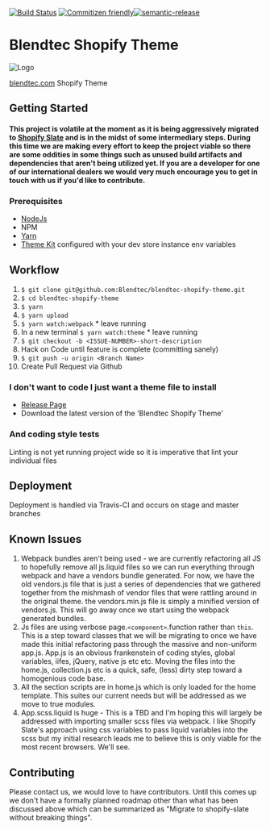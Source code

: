 [![Build Status](https://travis-ci.org/Blendtec/blendtec-shopify-theme.svg?branch=master)](https://travis-ci.org/Blendtec/blendtec-shopify-theme) [![Commitizen friendly](https://img.shields.io/badge/commitizen-friendly-brightgreen.svg)](http://commitizen.github.io/cz-cli/)[![semantic-release](https://img.shields.io/badge/%20%20%F0%9F%93%A6%F0%9F%9A%80-semantic--release-e10079.svg)](https://github.com/semantic-release/semantic-release)

# Blendtec Shopify Theme
![Logo](https://s3.amazonaws.com/blendtec.com/images/Logo/BT-Logo.png "Logo")

[blendtec.com](https://wwww.blendtec.com) Shopify Theme

## Getting Started
#### This project is volatile at the moment as it is being aggressively migrated to [Shopify Slate](https://github.com/Shopify/slate) and is in the midst of some intermediary steps. During this time we are making every effort to keep the project viable so there are some oddities in some things such as unused build artifacts and dependencies that aren't being utilized yet. If you are a developer for one of our international dealers we would very much encourage you to get in touch with us if you'd like to contribute. 

### Prerequisites

  - [NodeJs](https://nodejs.org)
  - NPM
  - [Yarn](https://yarnpkg.com/lang/en/docs/install)
  - [Theme Kit](https://shopify.github.io/themekit/#installation) configured with your dev store instance env variables

## Workflow
1. `$ git clone git@github.com:Blendtec/blendtec-shopify-theme.git`
2. `$ cd blendtec-shopify-theme`
2. `$ yarn`
3. `$ yarn upload`
4. `$ yarn watch:webpack` * leave running
5. In a new terminal `$ yarn watch:theme` * leave running
6. `$ git checkout -b <ISSUE-NUMBER>-short-description`
7. Hack on Code until feature is complete (committing sanely)
8. `$ git push -u origin <Branch Name>`
9. Create Pull Request via Github

### I don't want to code I just want a theme file to install
  - [Release Page](https://github.com/Blendtec/blendtec-shopify-theme/releases) 
  - Download the latest version of the 'Blendtec Shopify Theme'

### And coding style tests
Linting is not yet running project wide so it is imperative that lint your individual files

## Deployment
Deployment is handled via Travis-CI and occurs on stage and master branches

## Known Issues
 1. Webpack bundles aren't being used - we are currently refactoring all JS to hopefully remove all js.liquid files so we can run everything through webpack and have a vendors bundle generated. For now, we have the old vendors.js file that is just a series of dependencies that we gathered together from the mishmash of vendor files that were rattling around in the original theme. the vendors.min.js file is simply a minified version of vendors.js. This will go away once we start using the webpack generated bundles. 
 2. Js files are using verbose page.`<component>`.function rather than `this`. This is a step toward classes that we will be migrating to once we have made this initial refactoring pass through the massive and non-uniform app.js. App.js is an obvious frankenstein of coding styles, global variables, iifes, jQuery, native js etc etc. Moving the files into the home.js, collection.js etc is a quick, safe, (less) dirty step toward a homogenious code base.
 3. All the section scripts are in home.js which is only loaded for the home template. This suites our current needs but will be addressed as we move to true modules. 
 4. App.scss.liquid is huge - This is a TBD and I'm hoping this will largely be addressed with importing smaller scss files via webpack. I like Shopify Slate's approach using css variables to pass liquid variables into the scss but my initial research leads me to believe this is only viable for the most recent browsers. We'll see.  


## Contributing
 Please contact us, we would love to have contributors. Until this comes up we don't have a formally planned roadmap other than what has been discussed above which can be summarized as "Migrate to shopify-slate without breaking things".

